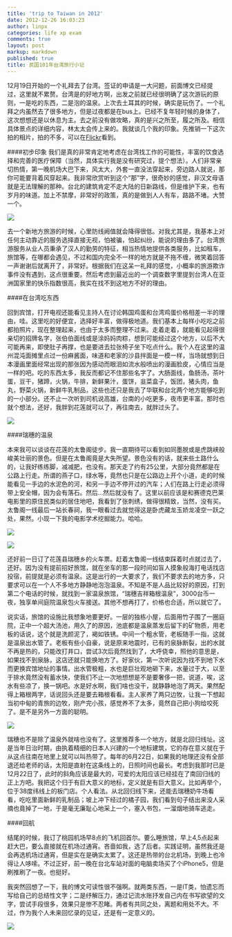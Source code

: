 ```yaml
---
title: 'trip to Taiwan in 2012'
date: 2012-12-26 16:03:23
author: linpx
categories: life xp exam
comments: true
layout: post
markup: markdown
published: true
title: 民国101年台湾旅行小记
---
```

12月19日开始的一个礼拜去了台湾。签证的申请是一大问题，前面博文已经提过，这里就不累赘。台湾是的好地方啊，出发之前就已经很明确了这次游玩的原则，一是吃的东西，二是泡的温泉。上次去土耳其的时候，确实是玩伤了。一个礼拜之内虽然去了很多地方，但是过夜都是在bus上。已经不复年轻时候的身体了，这次想想还是以休息为主。去之前没有做攻略，真的是兴之所至，履之所及。相信具体景点的详细内容，林太太会传上来的。我就谈几个我的印象。先推销一下这次拍的相片，拍的不多，可以在[Flickr](
http://www.flickr.com/photos/pennyg/sets/72157632337631410/)看到。

####初步印象
我们是真的非常肯定地考虑在台湾找工作的可能性，丰富的饮食选择和完善的医疗保障（当然，具体实行我是没有研究过，提个想法）。人们非常亲切热情，第一晚机场大巴下来，风太大，外套一直没法穿起来，旁边路人就说，那你可能要背着风穿起来。我非常欣赏听到这个“那”字，很奇妙的感觉，非汉文母语就是无法理解的那种。台北的建筑肯定不走大陆的日新路线，但是维护下来，也有岁月的味道。加上不禁摩，非常好的政策，真的是做到人人有车，路路不堵。大赞一个。

![](http://farm9.staticflickr.com/8211/8305986657_d23ec29d69_z.jpg)

去一个新地方旅游的时候，心里防线阙值就会降得很低。对我尤其是，我基本上对任何主动靠近的服务选择直接无视，怕被骗，怕起纠纷，能说的理由多了。台湾旅游服务从业人员秉承了汉人的勤劳的特征，相当热情地提供各类服务，比如租车，旅馆等，在哪都会遇见，不过和国内完全不一样的地方就是不拖不缠，微笑着回答一声谢谢后就离开了，非常好。根据我们在这呆一礼拜的感觉，小概率的旅游欺诈事件没有遇到，这点很重要。然后考虑到最近出的一个调查数字里提到台湾人在亚洲国家里的快乐指数很高，我实在找不到这地方不好的理由。
<!--more-->

####在台湾吃东西

回到宾馆，打开电视还能看见主持人在讨论韩国鸡蛋和台湾鸡蛋价格相差一半的理由，哇。这里吃的好便宜，选择好丰富，做得极地道。我们基本上每样小吃吃之前都拍照片，现在整理起来，也由于太多而整理不过来。走着走着，就能看见起得很亲切的招牌名字，张伯伯面线或是涂妈妈肉粽，想到可能经过这个地方，以后不大可能再来，即使肚子再撑，也是要进去拉张椅子坐下吃点什么。我个人在这里的温州混沌面摊里点过一份麻酱面，味道和老家的沙县拌面是一模一样，当场就想到日本漫画里面经常出现的那张因为感动而眼泪如流水般喷出的漫画脸皮，心情应当是一样的吧。吃的东西太多，我反而都记不住那些名字了。大肠面线，鱼肠汤，茶叶蛋，豆干，猪蹄，火锅，牛排，新鲜果汁，蛋饼，韭菜盒子，饭团，猪头肉，鱼丸，野菜火锅，新鲜牛乳制品，这些也还只是我去了华联和台北两个地方能够吃到的一小部分。还不止一次听到司机说高雄，台南的小吃更多，夜市更丰富。那时也就个想法，还好，我胖到花莲就可以了，再往南去，就胖过头了。

![](http://farm9.staticflickr.com/8213/8305986385_4190efd146_z.jpg)

####瑞穗的温泉

本来我可以谈谈在花莲的太鲁阁徒步。我一直期待可以看到如同墨脱或是虎跳峡般峻美壮丽的景色。但是在太鲁阁竟是大失所望。景色没有的话，就来些土路什么的，让我好练练脚，减减肥，也没有。那天走了约有25公里，大部分竟然都是在公路上行走。所谓的燕子口，绿水等，竟然也只是在公路边上开个小道，走的时候能看见一手边的水泥色的河，和另一手边不停开过的汽车；人们在路上行走必须得带上安全帽，因为会有落石。然后…然后就没有了。这里以前应该是和赛德克巴莱电影里的原住民类似的居住地吧，我看到了张刺绣，做得很精致，当然，没有买。太鲁阁一线最后一站长春祠，我一眼看过去就觉得这是卧虎藏龙玉娇龙凌空一跃之处，果然。小现一下我的电影学术挖掘能力。哈哈。

![](http://farm9.staticflickr.com/8079/8305981073_cef7c41cd0_z.jpg)

![](http://farm9.staticflickr.com/8079/8305978103_24db42892f_z.jpg)

还好前一日订了花莲县瑞穗乡的火车票。赶着太鲁阁一线结束踩着时点就过去了，还好。因为没有提前招好旅馆，就在坐车的那一段时间如盲人摸象般海打电话找店投宿，前提就是必须有温泉。这是出行的一大要求了，我们不要求去的地方多，只要求可以在一个人不多地方静静地泡泡温泉。不知是不是人品比较好的原因，打到第二个电话的时候，就找到一家温泉旅馆，“瑞穗吉祥箱根温泉”，3000台币一夜，独享单间庭院温泉包火车接送。其他不想再打了，价格也合适，所以就它了。

说实话，旅馆的设施比我想象地要更好。一层的独栋小屋，后面用竹子围了一圈庭院，正中一个超大汤池，用久了的原因，池底都是温泉蒸发后留下的矿物质，用老板的话说，这个就是洗颜泥了，褐如铁锈。中间一个粗水管，老板随手一指，这就是温泉出水管了。老板有些小自豪，说是原来地震时，已有的泉脉断裂，出的水就不再是热的，只能改打井口，尝试3次后竟然找到了，大呼侥幸，照他的意思是，如果找不到泉脉，这店还就只能换地方了。好家伙，第一次听说因为找不到地下水而更换宾馆地址的事情。出水管极粗，水也是巨壮观地砸下来，水量过于大，以至于排水竟然没有蓄水快，使我们不止一次地想想是不是要奢侈一把，说道，唉，这水有些凉了，换一锅吧。水是好水啊，我们啥也没干，就静静地泡了两天。果然配得上箱根两字，话说回头还是要去箱根看看。主人家养了两只边牧，让我一下想起当初中甸的青旅的边牧，刚产完小孩，感觉养不了太多，竟然自己把小狗给咬死了。是不是另外一方面的聪明。

![](http://farm9.staticflickr.com/8499/8305962919_c38704ca11_z.jpg)

瑞穗也不是除了温泉外就啥也没有了。这里推荐多一个地方，就是北回归线址。这是当年日治时期，由执着精细的日本人兴建的一个地标建筑，它的存在意义就在于从这点往南在地里上就可以叫热带了。每年的6月22日，如果我的地理还没有全部退还给老师的话，太阳是直射在这条线上的，日照时间也最长。考虑到我那时已是12月22日了，此时的斜角应该是最大的，可爱的太阳应该已经挂在了南回归线的正上方吧。我把这个归于有巨大意义的地标，定义就是有巨大意义。比如再举个，位于38度纬线上的板门店。个人看法。从北回归线下来，还能去瑞穗奶牛场看看，吃吃里面新鲜的乳制品；坡上冲下经过的橘子园，我们看到句子结出来没人采摘也竟掉了一地，于是毫无廉耻心地采上一个，塞入书包，一溜烟地骑车逃走。

####回航

结尾的时候，我订了桃园机场早8点的飞机回首尔。要么睡旅馆，早上4,5点起来赶大巴，要么直接就在机场过通宵。吝啬如我，选了后者。实践证明，虽然我还是会再选机场过通宵，但是实在是确实太累了。这还是热带的台北机场，到晚上也冷得让人哆嗦。不过正好，前一晚在台北车站对面的电脑卖场买了个iPhone5，但是刷推刷了一夜。也挺好。

我突然回想了一下，我的博文可读性很不强啊。就两类东西，一是IT类，怕遗忘而写给自己的总结性文字；二是纾解压力，通过记流水账抒发自己内在书写欲望的文字，尝试手段很多，效果只是惨不忍睹。两者有共同之处，离题和用处不大。不过，作为我个人未来回忆录的见证，还是有一定意义的。

![](http://farm9.staticflickr.com/8083/8307026572_963bdaffec_z.jpg)
